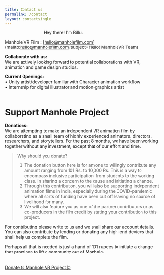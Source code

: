 ```yaml
---
title: Contact us
permalink: /contact
layout: contactsingle
---
```



<figure style="max-width: 300px" class="align-right">
  <img src="{{ site.url }}{{ site.baseurl }}/assets/img/mvrimages/billu1.png" alt="">
  <span style="text-align:center;"><figcaption>Hey there! I'm Billu.</figcaption></span>
</figure> 


Manhole VR Film : [hello@manholefilm.com](mailto:hello@manholefilm.com?subject=Hello! ManholeVR Team)


**Collaborate with us:**<br>
We are actively looking forward to potential collaborations with VR, animation and game design studios.


**Current Openings:**<br>
• Unity artist/developer familiar with Character animation workflow<br>
• Internship for digital illustrator and motion-graphics artist
<br>
<br>

# Support Manhole Project


**Donations:**<br>
We are attempting to make an independent VR animation film by collaborating as a small team of highly experienced animators, directors, researchers, and storytellers. For the past 8 months, we have been working together without any investment, except that of our effort and time.

>Why should you donate?
>1. The donation button here is for anyone to willingly contribute any amount ranging from 101 Rs. to 10,000 Rs. This is a way to encompass inclusive participation, from students to the working class, in sharing a concern to the cause and initiating a change.
>2. Through this contribution, you will also be supporting independent animation films in India, especially during the COVID-pandemic where all sorts of funding have been cut off leaving no source of livelihood for many. 
>3. We will also feature you as one of the partner contributors or as co-producers in the film credit by stating your contribution to this project.

For contributing please write to us and we shall share our account details. You can also contribute by lending or donating any high-end devices that shall help us complete the film. 

Perhaps all that is needed is just a hand of 101 rupees to initiate a change that promises to lift a community out of Manhole.

<div class = "home-button" style="height:100px; padding-top: 20px; padding-bottom: 80px;">     
 <a class = "home-button" href="mailto:hello@manholefilm.com?subject=I would like to contribute to ManholeVR Project">Donate to Manhole VR Project ▷</a>   
</div> 

